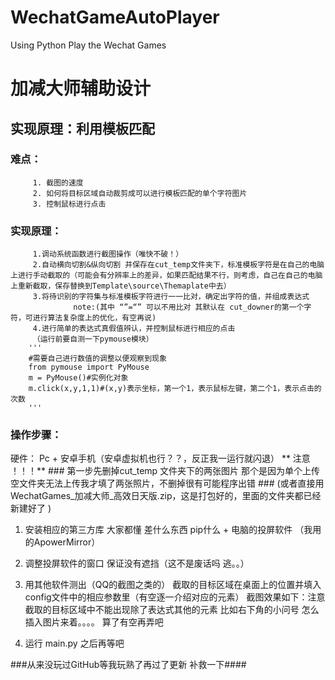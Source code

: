 # WechatGameAutoPlayer
Using Python Play the Wechat Games
#  加减大师辅助设计
## 实现原理：利用模板匹配

### 难点： 
         1. 截图的速度
         2. 如何将目标区域自动裁剪成可以进行模板匹配的单个字符图片
         3. 控制鼠标进行点击

### 实现原理：
         1.调动系统函数进行截图操作（唯快不破！）
         2.自动横向切割&纵向切割 并保存在cut_temp文件夹下，标准模板字符是在自己的电脑上进行手动截取的（可能会有分辨率上的差异，如果匹配结果不行，则考虑，自己在自己的电脑上重新截取，保存替换到Template\source\Themaplate中去）
         3.将待识别的字符集与标准模板字符进行一一比对，确定出字符的值，并组成表达式
                  note:(其中 “”=“” 可以不用比对 其默认在 cut_downer的第一个字符，可进行算法复杂度上的优化，有空再说)
         4.进行简单的表达式真假值辨认，并控制鼠标进行相应的点击
         （运行前要自测一下pymouse模块）
        '''
        #需要自己进行数值的调整以便观察到现象
        from pymouse import PyMouse
        m = PyMouse()#实例化对象
        m.click(x,y,1,1)#(x,y)表示坐标，第一个1，表示鼠标左键，第二个1，表示点击的次数
        '''
         
### 操作步骤：
硬件： Pc + 安卓手机（安卓虚拟机也行？？，反正我一运行就闪退）
** 注意 ！！！**
         ### 第一步先删掉cut_temp 文件夹下的两张图片 那个是因为单个上传空文件夹无法上传我才填了两张照片，不删掉很有可能程序出错
         ### (或者直接用WechatGames_加减大师_高效日天版.zip，这是打包好的，里面的文件夹都已经新建好了 )
1. 安装相应的第三方库 大家都懂 差什么东西 pip什么 + 电脑的投屏软件 （我用的ApowerMirror）
2. 调整投屏软件的窗口 保证没有遮挡（这不是废话吗 逃。。）
3. 用其他软件测出（QQ的截图之类的） 截取的目标区域在桌面上的位置并填入config文件中的相应参数里（有空逐一介绍对应的元素）
         截图效果如下：注意截取的目标区域中不能出现除了表达式其他的元素 比如右下角的小问号
         怎么插入图片来着。。。。 
         算了有空再弄吧
         
4. 运行 main.py 之后再等吧

###从来没玩过GitHub等我玩熟了再过了更新 补救一下####
         
